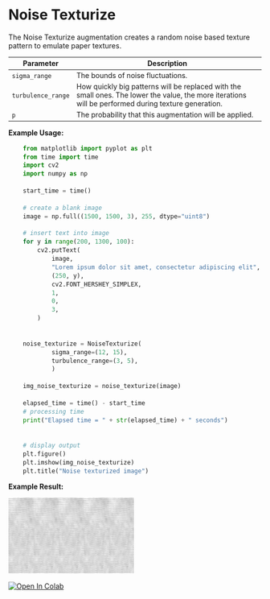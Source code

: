 # Noise Texturize

The Noise Texturize augmentation creates a random noise based texture pattern to emulate paper textures.


| Parameter          | Description                                                                                                                                          |
|--------------------|------------------------------------------------------------------------------------------------------------------------------------------------------|
| `sigma_range`      | The bounds of noise fluctuations.                                                                                                                    |
| `turbulence_range` | How quickly big patterns will be replaced with the small ones. The lower the value, the more iterations will be performed during texture generation. |
| `p`                | The probability that this augmentation will be applied.                                                                                              |


**Example Usage:**
```python
    from matplotlib import pyplot as plt
    from time import time
    import cv2
    import numpy as np

    start_time = time()

    # create a blank image
    image = np.full((1500, 1500, 3), 255, dtype="uint8")

    # insert text into image
    for y in range(200, 1300, 100):
        cv2.putText(
            image,
            "Lorem ipsum dolor sit amet, consectetur adipiscing elit",
            (250, y),
            cv2.FONT_HERSHEY_SIMPLEX,
            1,
            0,
            3,
        )


    noise_texturize = NoiseTexturize(
            sigma_range=(12, 15),
            turbulence_range=(3, 5),
            )

    img_noise_texturize = noise_texturize(image)

    elapsed_time = time() - start_time
    # processing time
    print("Elapsed time = " + str(elapsed_time) + " seconds")


    # display output
    plt.figure()
    plt.imshow(img_noise_texturize)
    plt.title("Noise texturized image")
```


**Example Result:**

![Noise textureized image](../../images/Augmentations/NoiseTexturizeAfter.png)

[![Open In Colab](https://colab.research.google.com/assets/colab-badge.svg)](https://colab.research.google.com/drive/1UOwbY83BeEbpRXiSQlhZvodUvrUVPpXh?usp=sharing)
